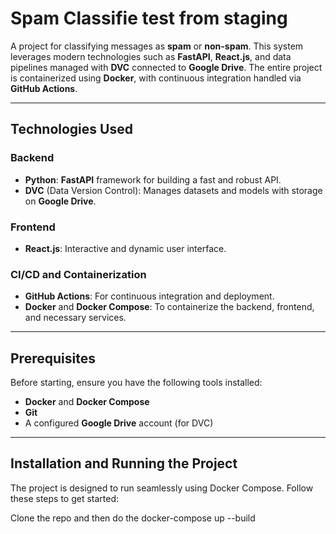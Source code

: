 

# **Spam Classifie test from staging**

A project for classifying messages as **spam** or **non-spam**. This system leverages modern technologies such as **FastAPI**, **React.js**, and data pipelines managed with **DVC** connected to **Google Drive**. The entire project is containerized using **Docker**, with continuous integration handled via **GitHub Actions**.

---

## **Technologies Used**

### Backend
- **Python**: **FastAPI** framework for building a fast and robust API.
- **DVC** (Data Version Control): Manages datasets and models with storage on **Google Drive**.

### Frontend
- **React.js**: Interactive and dynamic user interface.

### CI/CD and Containerization
- **GitHub Actions**: For continuous integration and deployment.
- **Docker** and **Docker Compose**: To containerize the backend, frontend, and necessary services.

---

## **Prerequisites**

Before starting, ensure you have the following tools installed:
- **Docker** and **Docker Compose**
- **Git**
- A configured **Google Drive** account (for DVC)

---

## **Installation and Running the Project**

The project is designed to run seamlessly using Docker Compose. Follow these steps to get started:

Clone the repo and then do the docker-compose up --build
